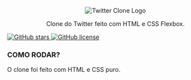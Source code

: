 <p align="center">
  <img src="https://i.pinimg.com/originals/d1/8c/b0/d18cb00e69dd2062fbdb5916ea0edd58.png" title="Twitter Clone" alt="Twitter Clone Logo">
</p>
<p align="center">Clone do Twitter feito com HTML e CSS Flexbox.</p>

<div>
<a href="https://github.com/jessicacastro/flexbox-twitter/stargazers">
  <img alt="GitHub stars" src="https://img.shields.io/github/stars/jessicacastro/flexbox-twitter?style=plastic">
</a>
   
<a href="https://github.com/jessicacastro/flexbox-twitter/blob/master/LICENSE">
  <img alt="GitHub license" src="https://img.shields.io/github/license/jessicacastro/flexbox-twitter?style=plastic">
</a>  


</div>

### COMO RODAR?

<p>O clone foi feito com HTML e CSS puro. </p>

